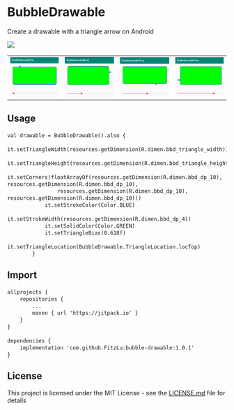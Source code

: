 # BubbleDrawable
Create a drawable with a triangle arrow on Android

[![](https://jitpack.io/v/FitzLu/bubble-drawable.svg)](https://jitpack.io/#FitzLu/bubble-drawable)

| | | | |
|:-------------------------:|:-------------------------:|:-------------------------:|:-------------------------:|
|![sample1](https://raw.githubusercontent.com/FitzLu/bubble-drawable/master/images/bubblesample1.png)|![sample2](https://raw.githubusercontent.com/FitzLu/bubble-drawable/master/images/bubblesample2.png)|![sample3](https://raw.githubusercontent.com/FitzLu/bubble-drawable/master/images/bubblesample3.png)|![sample4](https://raw.githubusercontent.com/FitzLu/bubble-drawable/master/images/bubblesample4.png)

## Usage
```
val drawable = BubbleDrawable().also {
            it.setTriangleWidth(resources.getDimension(R.dimen.bbd_triangle_width))
            it.setTriangleHeight(resources.getDimension(R.dimen.bbd_triangle_height))
            it.setCorners(floatArrayOf(resources.getDimension(R.dimen.bbd_dp_10), resources.getDimension(R.dimen.bbd_dp_10),
                resources.getDimension(R.dimen.bbd_dp_10), resources.getDimension(R.dimen.bbd_dp_10)))
            it.setStrokeColor(Color.BLUE)
            it.setStrokeWidth(resources.getDimension(R.dimen.bbd_dp_4))
            it.setSolidColor(Color.GREEN)
            it.setTriangleBias(0.618f)
            it.setTriangleLocation(BubbleDrawable.TriangleLocation.locTop)
        }
```

## Import
```
allprojects {
	repositories {
		...
		maven { url 'https://jitpack.io' }
	}
}

dependencies {
	implementation 'com.github.FitzLu:bubble-drawable:1.0.1'
}
```

## License
This project is licensed under the MIT License - see the [LICENSE.md](https://github.com/FitzLu/bubble-drawable/blob/master/LICENSE) file for details
